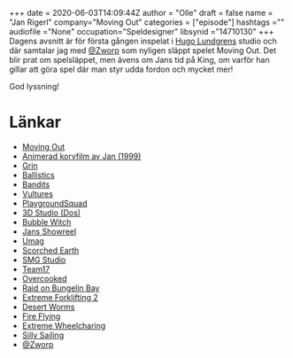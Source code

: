 +++ 
date = 2020-06-03T14:09:44Z
author = "Olle"
draft = false
name = "Jan Rigerl"
company="Moving Out"
categories = ["episode"]
hashtags =""
audiofile ="None"
occupation="Speldesigner"
libsynid ="14710130"
+++ 
Dagens avsnitt är för första gången inspelat i [Hugo Lundgrens](https://hugolundgren.com/) studio och där samtalar jag med [@Zworp](https://twitter.com/zworp) som nyligen släppt spelet Moving Out. Det blir prat om spelsläppet, men ävens om Jans tid på King, om varför han gillar att göra spel där man styr udda fordon och mycket mer!

God lyssning!


# Länkar
* [Moving Out](https://www.youtube.com/watch?v=r2maY2jMfXw)
* [Animerad korvfilm av Jan (1999)](https://www.youtube.com/watch?v=ak1yu1TwgnA)
* [Grin](https://sv.wikipedia.org/wiki/Grin)
* [Ballistics](https://www.youtube.com/watch?v=26kou8oXUqs)
* [Bandits](https://www.youtube.com/watch?v=d_ym46Yv-gk&t=394s)
* [Vultures](https://www.youtube.com/watch?v=cAsjkUtdSSY)
* [PlaygroundSquad](https://www.playgroundsquad.com/)
* [3D Studio (Dos)](https://www.youtube.com/watch?v=72HjLrSzgRU)
* [Bubble Witch](https://www.youtube.com/watch?v=aBRNX6wnh2U)
* [Jans Showreel](https://www.youtube.com/watch?v=dJKtDfYfqVA)
* [Umag](https://www.youtube.com/watch?v=y2bCnYfadMQ)
* [Scorched Earth](https://www.youtube.com/watch?v=Xt3SwPBIGUg)
* [SMG Studio](https://www.smgstudio.com/)
* [Team17](https://www.team17.com/)
* [Overcooked](https://www.youtube.com/watch?v=0ZK7veYPEJQ)
* [Raid on Bungelin Bay](https://www.youtube.com/watch?v=BeCZaxVP0nk)
* [Extreme Forklifting 2](https://www.youtube.com/watch?v=wKpWx0Vg4Ww)
* [Desert Worms](https://www.youtube.com/watch?v=FbbUzxNcvpE)
* [Fire Flying](https://www.youtube.com/watch?v=LhiXkvkc9sE)
* [Extreme Wheelcharing](https://www.youtube.com/watch?v=C2-0poIH2Lw)
* [Silly Sailing](https://www.youtube.com/watch?v=Xb8dnRZP2qI)
* [@Zworp](https://twitter.com/zworp)
